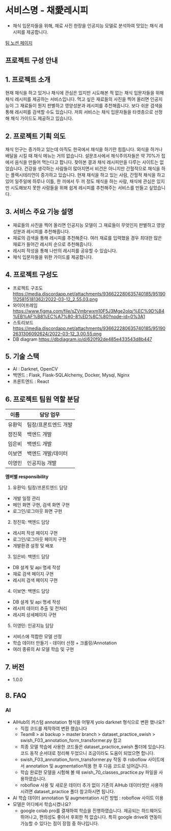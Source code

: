 # 서비스명 - 채愛레시피
- 채식 입문자들을 위해, 재료 사진 한장을 인공지능 모델로 분석하여 맛있는 채식 레시피를 제공합니다.

[팀 노션 페이지](https://www.notion.so/8-Wiki-4958a75d092d4898b1ec5ccb4f16ecd4)

## 프로젝트 구성 안내

## 1. 프로젝트 소개

현재 채식을 하고 있거나 채식에 관심은 있지만 시도해본 적 없는 채식 입문자들을 위해 채식 레시피를 제공하는 서비스입니다. 
먹고 싶은 재료들의 사진을 찍어 올리면 인공지능이 그 재료들이 뭔지 판별하고 영양성분과 레시피를 추천해줍니다. 
보다 쉬운 검색을 통해 레시피를 검색할 수도 있습니다. 저희 서비스는 채식 입문자들을 타겟층으로 선정해 채식 가이드도 제공하고 있습니다.

## 2. 프로젝트 기획 의도

채식 인구는 증가하고 있는데 아직도 한국에서 채식을 하기란 힘듭니다. 외식을 하거나 배달을 시킬 때 채식 메뉴는 거의 없습니다. 설문조사에서 채식주의자들은 약 70%가 집에서 음식을 만들어 먹는다고 합니다. 찾아본 결과 채식 레시피만을 다루는 사이트는 없었습니다. 건강을 생각하는 사람들이 많아지면서 비건은 아니지만 간헐적으로 채식을 하는 플렉시테리언이 증가하고 있습니다. 현재 채식을 하고 있는 사람, 간헐적 채식을 하고 있어 일주일에 하루나 이틀, 한 끼에서 두 끼 정도 채식을 하는 사람, 채식에 관심은 있지만 시도해보지 못한 사람들을 위해 쉽게 레시피를 추천해주는 서비스를 만들고 싶었습니다.

## 3. 서비스 주요 기능 설명

- 재료들의 사진을 찍어 올리면 인공지능 모델이 그 재료들이 무엇인지 판별하고 영양 성분과 레시피를 추천해줍니다.
- 재료의 검색을 통해 레시피를 추천해준다. 여러 재료를 입력했을 경우 최대한 많은 재료가 들어간 레시피 순으로 추천해줍니다.
- 레시피 작성을 통해 나만의 레시피를 공유할 수 있습니다.
- 채식 입문자들을 위한 가이드를 제공합니다.

## 4. 프로젝트 구성도
  - 프로젝트 구조도
  https://media.discordapp.net/attachments/936622280635740185/951901125815181362/2022-03-12_2.55.03.png
  - 와이어프레임
  https://www.figma.com/file/sZVmbrwxm10F5J3Mge2oIq/%EC%9D%B4%EB%AF%B8%EC%A7%80-8%ED%8C%80?node-id=0%3A1
  - 스토리보드
  https://media.discordapp.net/attachments/936622280635740185/951902631306092624/2022-03-12_3.00.55.png
  - DB diagram
  https://dbdiagram.io/d/620f92de485e433543d8b447

## 5. 기술 스택
- AI : Darknet, OpenCV
- 백엔드 : Flask, Flask-SQLAlchemy, Docker, Mysql, Nginx
- 프론트엔드 : React

## 6. 프로젝트 팀원 역할 분담
| 이름 | 담당 업무 |
| ------ | ------ |
| 유환익 | 팀장/프론트엔드 개발 |
| 정진묵 | 백엔드 개발 |
| 임은비 | 백엔드 개발 |
| 이보연 | 백엔드 개발/데이터 |
| 이영민 | 인공지능 개발 |

**멤버별 responsibility**

1. 유환익: 팀장/프론트엔드 담당

- 개발 일정 관리
- 메인 화면 구현, 검색 화면 구현
- 로그인/로그아웃 화면 구현

2. 정진묵: 백엔드 담당

- 레시피 작성 페이지 구현
- 로그인/로그아웃 페이지 구현
- 개발환경 설정 및 배포

3. 임은비: 백엔드 담당
- DB 설계 및 api 명세 작성
- 재료 검색 페이지 구현
- 레시피 검색 페이지 구현

4. 이보연: 백엔드 담당
- DB 설계 및 api 명세 작성
- 레시피 데이터 추출 및 전처리
- 레시피 상세페이지 구현

5. 이영민: 인공지능 담당
- 서비스에 적합한 모델 선정
- 학습 데이터 만들기 - 데이터 선정 + 크롤링/Annotation
- 여러 종류의 AI 모델 학습 및 구현


## 7. 버전
  - 1.0.0

## 8. FAQ
  ### AI
  - AIHub의 커스텀 annotation 형식을 어떻게 yolo darknet 형식으로 변환 했나요?
    - 직접 코드를 제작하여 변환 했습니다
    - Team8 > ai backup > master branch > dataset_practice_swish > swish_F03_annotation_form_transformer.py 참고
    - 최종 모델 학습에 사용한 코드들은 dataset_practice_swish 폴더에 있습니다. 코드 동작 순서대로 정리해 두었으니 조금이라도 도움이 되었으면 합니다.
    - swish_F03_annotation_form_transformer.py 작동 후 roboflow 사이트에서 annotation 및 augmentation적용 한 후 다음 코드로 넘어갑니다.
    - 학습 완료한 모델을 시험해 볼 때 swish_70_classes_practice.py 파일을 사용하였습니다.
    - roboflow 사용 및 새로운 데이터 추가 없이 기존의 AIHub 데이터셋만 사용하시려면 dataset_practice 폴더 참고하시면 됩니다.
  - AI 학습 데이터 annotation 및 augmentation 시킨 방법 : roboflow 사이트 이용
  - 모델은 어디에서 학습시켰나요?
    - google colab pro를 결재하여 학습을 진행하였습니다. 제공되는 하드웨어도 뛰어나고, 편의성도 좋아서 후회한 적 없습니다. 특히 google drive와 연동이 가능할 수 있다는 점이 장점 중 하나입니다.

